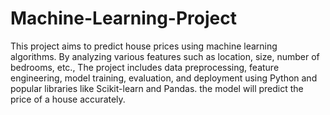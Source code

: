 # Machine-Learning-Project
This project aims to predict house prices using machine learning algorithms. By analyzing various features such as location, size, number of bedrooms, etc., The project includes data preprocessing, feature engineering, model training, evaluation, and deployment using Python and popular libraries like Scikit-learn and Pandas. the model will predict the price of a house accurately.
